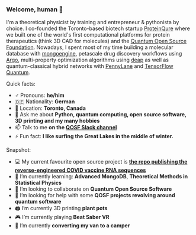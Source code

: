 ### Welcome, human 👋

I'm a theoretical physicist by training and entrepreneur & pythonista by choice. I co-founded the Toronto-based biotech startup [ProteinQure](https://proteinqure.com) where we built one of the world's first computational platforms for protein therapeutics (think 3D CAD for molecules) and the [Quantum Open Source Foundation](https://qosf.org). Nowadays, I spent most of my time building a molecular database with [mongoengine](https://github.com/MongoEngine/mongoengine), petascale drug discovery workflows using [Argo](https://github.com/argoproj/argo-workflows), multi-property optimization algorithms using [deap](https://github.com/DEAP/deap) as well as quantum-classical hybrid networks with [PennyLane](https://github.com/PennyLaneAI/pennylane) and [TensorFlow Quantum](https://github.com/tensorflow/quantum).

Quick facts:

- ♂️ Pronouns: **he/him**
- 🇩🇪 Nationality: **German**
- 📍 Location: **Toronto, Canada**
- 💬 Ask me about **Python, quantum computing, open source software, 3D printing and my many hobbies**
- 📫 Talk to me **on the [QOSF Slack channel](https://qosf.org/join)**
- ⚡ Fun fact: **I like surfing the Great Lakes in the middle of winter.**

Snapshot:

- 💻 My current favourite open source project is **[the repo publishing the reverse-engineered COVID vaccine RNA sequences](https://github.com/NAalytics/Assemblies-of-putative-SARS-CoV2-spike-encoding-mRNA-sequences-for-vaccines-BNT-162b2-and-mRNA-1273/blob/main/Assemblies%20of%20putative%20SARS-CoV2-spike-encoding%20mRNA%20sequences%20for%20vaccines%20BNT-162b2%20and%20mRNA-1273.docx.pdf)**
- 🌱 I’m currently learning: **Advanced MongoDB**, **Theoretical Methods in Statistical Physics**
- 👯 I’m looking to collaborate on **Quantum Open Source Software**
- 🤔 I’m looking for help with some **QOSF projects revolving around quantum software**
- 🖨️ I’m currently 3D printing **plant pots**
- 🎮 I’m currently playing **Beat Saber VR**
- 🚐 I’m currently **converting my van to a camper**
